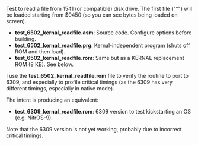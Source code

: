 Test to read a file from 1541 (or compatible) disk drive.
The first file ("*") will be loaded starting from $0450 (so you can see bytes being loaded on screen).

- **test_6502_kernal_readfile.asm**: Source code. Configure options before building.
- **test_6502_kernal_readfile.prg**: Kernal-independent program (shuts off ROM and then load).
- **test_6502_kernal_readfile.rom**: Same but as a KERNAL replacement ROM (8 KB). See below.

I use the **test_6502_kernal_readfile.rom** file to verify the routine to port to 6309, and especially to profile critical timings (as the 6309 has very different timings, especially in native mode).

The intent is producing an equivalent:

- **test_6309_kernal_readfile.rom**: 6309 version to test kickstarting an OS (e.g. NitrOS-9).

Note that the 6309 version is not yet working, probably due to incorrect critical timings.
